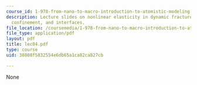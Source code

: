 ```yaml
---
course_id: 1-978-from-nano-to-macro-introduction-to-atomistic-modeling-techniques-january-iap-2007
description: Lecture slides on nonlinear elasticity in dynamic fracture, geometric
  confinement, and interfaces.
file_location: /coursemedia/1-978-from-nano-to-macro-introduction-to-atomistic-modeling-techniques-january-iap-2007/38808f5832554e6db65a1ca82ca827cb_lec04.pdf
file_type: application/pdf
layout: pdf
title: lec04.pdf
type: course
uid: 38808f5832554e6db65a1ca82ca827cb

---
```

None